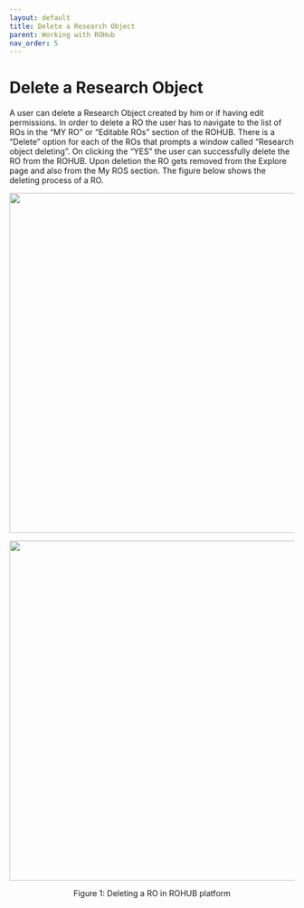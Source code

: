```yaml
---
layout: default
title: Delete a Research Object
parent: Working with ROHub
nav_order: 5
---
```


# Delete a Research Object
A user can delete a Research Object created by him or if having edit permissions. In order to delete a RO the user has to navigate to the list of ROs in the “MY RO” or “Editable ROs” section of the ROHUB. There is a “Delete” option for each of the ROs that prompts a window  called “Research object deleting”. On clicking the “YES” the user can successfully delete the RO from the ROHUB. Upon deletion the RO gets removed from the Explore page and also from the My ROS section. The figure below shows the deleting process of a RO.



<p align="center"> <img src="https://box.psnc.pl/f/13014eaa3a/?raw=1" width="600"> </p>
<p align="center"> <img src="https://box.psnc.pl/f/be890ff982/?raw=1" width="600"> </p>
<div align="center"> Figure 1: Deleting a RO in ROHUB platform </div>
